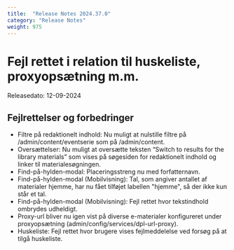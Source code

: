 ```yaml
---
title:  "Release Notes 2024.37.0"
category: "Release Notes"
weight: 975
---
```


# Fejl rettet i relation til huskeliste, proxyopsætning m.m. 

Releasedato: 12-09-2024

## Fejlrettelser og forbedringer

- Filtre på redaktionelt indhold: Nu muligt at nulstille filtre på /admin/content/eventserie som på /admin/content.
- Oversættelser: Nu muligt at oversætte teksten “Switch to results for the library materials” som vises på søgesiden for redaktionelt indhold og linker til materialesøgningen.
- Find-på-hylden-modal: Placeringsstreng nu med forfatternavn.
- Find-på-hylden-modal (Mobilvisning): Tal, som angiver antallet af materialer hjemme, har nu fået tilføjet labellen "hjemme", så der ikke kun står et tal.
- Find-på-hylden-modal (Mobilvisning): Fejl rettet hvor tekstindhold ombrydes udheldigt.
- Proxy-url bliver nu igen vist på diverse e-materialer konfigureret under proxyopsætning (admin/config/services/dpl-url-proxy). 
- Huskeliste: Fejl rettet hvor brugere vises fejlmeddelelse ved forsøg på at tilgå huskeliste. 
